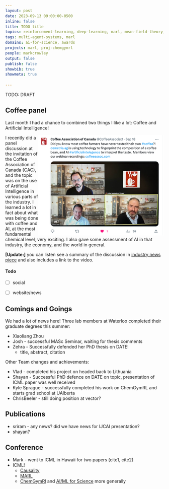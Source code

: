 ```yaml
---
layout: post
date: 2023-09-13 09:00:00-0500
inline: false
title: TODO title
topics: reinforcement-learning, deep-learning, marl, mean-field-theory, causality, ai-for-science, proj-chemgymrl
tags: multi-agent-systems, marl
domains: ai-for-science, awards
projects: marl, proj-chemgymrl
people: markcrowley 
output: false
publish: false
showbib: true 
showmeta: true

---
```

TODO: DRAFT

## Coffee panel
Last month I had a chance to combined two things I like a lot: Coffee and Artificial Intelligence!

<img src="../assets/img/zoom-coffee-chat.png" align="right" style="zoom: 67%;" />

I recently did a panel discussion at the invitation of the Coffee Association of Canada (CAC), and the topic was on the use of Artificial Intelligence in various parts of the industry. 
I learned a lot in fact about what was being done with coffee and AI, at the most fundamental chemical level, very exciting. I also gave some assessment of AI in that industry, the economy, and the world in general. 

**[Update:]** you can listen see a summary of the discussion in [industry news piece](https://www.foodserviceandhospitality.com/cac-highlights-the-impact-of-ai-on-coffee-during-its-monthly-webinar-series/?cn-reloaded=1) and also includes a link to the video.

#### Todo
- [ ] social
- [ ] website/news


## Comings and Goings
We had a lot of news here! Three lab members at Waterloo completed their graduate degrees this summer:
- Xiaoliang Zhou
- Josh - successful MASc Seminar, waiting for thesis comments
- Zehra - Successfully defended her PhD thesis on DATE!
    - title, abstract, citation 



Other Team changes and achievements:
- Vlad - completed his project on headed back to Lithuania
- Shayan - Successful PhD defence on DATE on topic, presentation of ICML paper was well received
- Kyle Sprague - successfully completed his work on ChemGymRL and starts grad school at UAlberta
- ChrisBeeler - still doing position at vector?

## Publications
- sriram - any news? did we have news for IJCAI presentation?
- shayan?

## Conference
- Mark - went to ICML in Hawaii for two papers (cite1, cite2)
- ICML!
    - [Causality](/causality/)
    - [MARL](/marl/)
    - [ChemGymRl](/ai-for-science/) and [AI/ML for Science](/ai-for-science/) more generally

